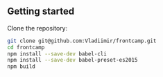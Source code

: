 

## Getting started
Clone the repository:

```sh
git clone git@github.com:Vladiimir/frontcamp.git
cd frontcamp
npm install --save-dev babel-cli
npm install --save-dev babel-preset-es2015
npm build
```
